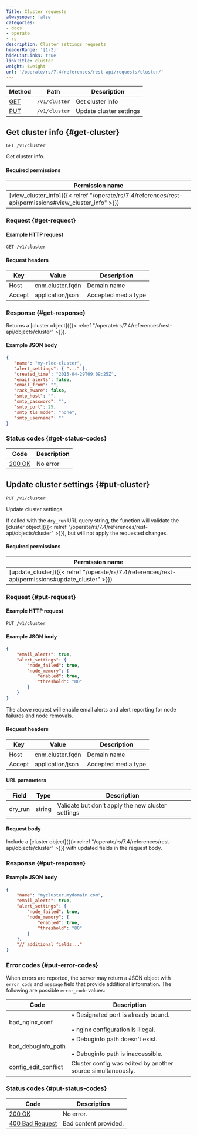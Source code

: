 ```yaml
---
Title: Cluster requests
alwaysopen: false
categories:
- docs
- operate
- rs
description: Cluster settings requests
headerRange: '[1-2]'
hideListLinks: true
linkTitle: cluster
weight: $weight
url: '/operate/rs/7.4/references/rest-api/requests/cluster/'
---
```


| Method | Path | Description |
|--------|------|-------------|
| [GET](#get-cluster) | `/v1/cluster` | Get cluster info |
| [PUT](#put-cluster) | `/v1/cluster` | Update cluster settings |

## Get cluster info {#get-cluster}

	GET /v1/cluster

Get cluster info.

#### Required permissions

| Permission name |
|-----------------|
| [view_cluster_info]({{< relref "/operate/rs/7.4/references/rest-api/permissions#view_cluster_info" >}}) |

### Request {#get-request} 

#### Example HTTP request

	GET /v1/cluster 

#### Request headers

| Key | Value | Description |
|-----|-------|-------------|
| Host | cnm.cluster.fqdn | Domain name |
| Accept | application/json | Accepted media type |

### Response {#get-response} 

Returns a [cluster object]({{< relref "/operate/rs/7.4/references/rest-api/objects/cluster" >}}).

#### Example JSON body

```json
{
   "name": "my-rlec-cluster",
   "alert_settings": { "..." },
   "created_time": "2015-04-29T09:09:25Z",
   "email_alerts": false,
   "email_from": "",
   "rack_aware": false,
   "smtp_host": "",
   "smtp_password": "",
   "smtp_port": 25,
   "smtp_tls_mode": "none",
   "smtp_username": ""
}
```

### Status codes {#get-status-codes} 

| Code | Description |
|------|-------------|
| [200 OK](http://www.w3.org/Protocols/rfc2616/rfc2616-sec10.html#sec10.2.1) | No error |

## Update cluster settings {#put-cluster}

	PUT /v1/cluster

Update cluster settings.

If called with the `dry_run` URL query string, the function will
validate the [cluster object]({{< relref "/operate/rs/7.4/references/rest-api/objects/cluster" >}}), but will not apply the requested
changes.

#### Required permissions

| Permission name |
|-----------------|
| [update_cluster]({{< relref "/operate/rs/7.4/references/rest-api/permissions#update_cluster" >}}) |

### Request {#put-request} 

#### Example HTTP request

	PUT /v1/cluster 

#### Example JSON body

```json
{
    "email_alerts": true,
    "alert_settings": {
        "node_failed": true,
        "node_memory": {
            "enabled": true,
            "threshold": "80"
        }
    }
}
```

The above request will enable email alerts and alert reporting for node failures and node removals.

#### Request headers

| Key | Value | Description |
|-----|-------|-------------|
| Host | cnm.cluster.fqdn | Domain name |
| Accept | application/json | Accepted media type |

#### URL parameters

| Field | Type | Description |
|-------|------|-------------|
| dry_run | string | Validate but don't apply the new cluster settings |

#### Request body

Include a [cluster object]({{< relref "/operate/rs/7.4/references/rest-api/objects/cluster" >}}) with updated fields in the request body.

### Response {#put-response} 

#### Example JSON body

```json
{
    "name": "mycluster.mydomain.com",
    "email_alerts": true,
    "alert_settings": {
        "node_failed": true,
        "node_memory": {
            "enabled": true,
            "threshold": "80"
        }
    },
    "// additional fields..."
}
```

### Error codes {#put-error-codes} 

When errors are reported, the server may return a JSON object with `error_code` and `message` field that provide additional information. The following are possible `error_code` values:

| Code | Description |
|------|-------------|
| bad_nginx_conf | • Designated port is already bound.<br></br>• nginx configuration is illegal. | 
| bad_debuginfo_path | • Debuginfo path doesn't exist.<br></br>• Debuginfo path is inaccessible. | 
| config_edit_conflict | Cluster config was edited by another source simultaneously. | 

### Status codes {#put-status-codes} 

| Code | Description |
|------|-------------|
| [200 OK](http://www.w3.org/Protocols/rfc2616/rfc2616-sec10.html#sec10.2.1) | No error. |
| [400 Bad Request](http://www.w3.org/Protocols/rfc2616/rfc2616-sec10.html#sec10.4.1) | Bad content provided. |

